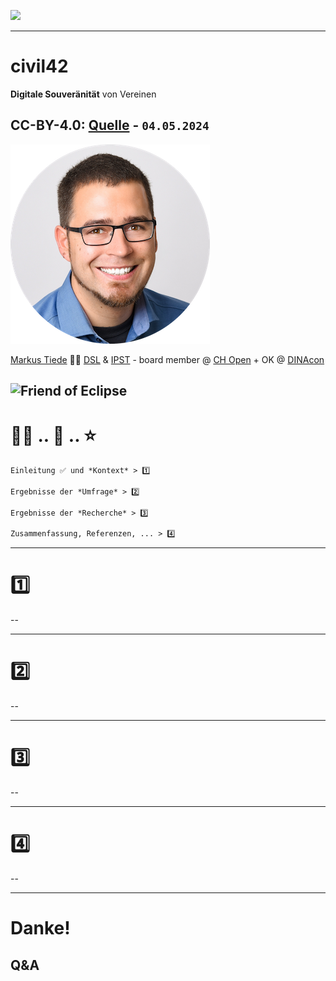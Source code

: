 
[![](https://upload.wikimedia.org/wikipedia/commons/thumb/f/ff/DINAcon_Logo_rgb_RZ.svg/256px-DINAcon_Logo_rgb_RZ.svg.png)](https://commons.wikimedia.org/wiki/File:DINAcon_Logo_rgb_RZ.svg)

<hr>

# civil42

**Digitale Souveränität** von Vereinen

CC-BY-4.0: [Quelle](https://github.com/digital-sustainability/civil42/blob/main/docs/slides/24-dinacon/content.md) - `04.05.2024`
--
![me](https://github.com/MarkusTiede/about/raw/main/img/me-circle.png)

[Markus Tiede](http://www.mtiede.de) 👨‍🏫 [DSL](https://www.bfh.ch/de/forschung/forschungsbereiche/digital-sustainability-lab/) & [IPST](https://www.bfh.ch/de/forschung/forschungsbereiche/public-sector-transformation/) - board member @ [CH Open](https://www.ch-open.ch) + OK @ [DINAcon](https://dinacon.ch)

![Friend of Eclipse](https://www.eclipse.org/community/newsletter/imagesmisc/frendsEclipse.png "Friend of Eclipse")
---
# 👨‍🏫 .. 🤔 .. ⭐

```md [|1|3|5|7|]
Einleitung ✅ und *Kontext* > 1️⃣ 

Ergebnisse der *Umfrage* > 2️⃣

Ergebnisse der *Recherche* > 3️⃣

Zusammenfassung, Referenzen, ... > 4️⃣
```
---
# 1️⃣
--

---
# 2️⃣
--

---
# 3️⃣
--

---
# 4️⃣
--

---
# Danke!

## Q&A
